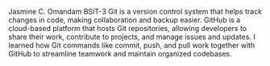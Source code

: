 Jasmine C. Omandam
BSIT-3
Git is a version control system that helps track changes in code, making collaboration and backup easier. GitHub is a cloud-based platform that hosts Git repositories, allowing developers to share their work, contribute to projects, and manage issues and updates. I learned how Git commands like commit, push, and pull work together with GitHub to streamline teamwork and maintain organized codebases.
